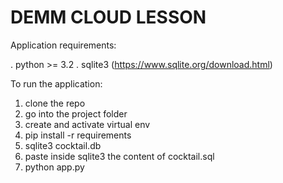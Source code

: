 # DEMM CLOUD LESSON

Application requirements:

. python >= 3.2
. sqlite3 (https://www.sqlite.org/download.html)


To run the application:

1) clone the repo
2) go into the project folder
3) create and activate virtual env
4) pip install -r requirements
5) sqlite3 cocktail.db
6) paste inside sqlite3 the content of cocktail.sql
7) python app.py

